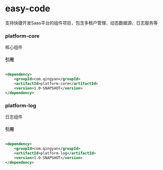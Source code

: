 # easy-code

支持快捷开发Saas平台的组件项目，包含多租户管理、动态数据源、日志服务等

### platform-core

核心组件

#### 引用

```xml

<dependency>
    <groupId>com.qingyan</groupId>
    <artifactId>platform-core</artifactId>
    <version>1.0-SNAPSHOT</version>
</dependency>
```

### platform-log

日志组件

#### 引用

```xml

<dependency>
    <groupId>com.qingyan</groupId>
    <artifactId>platform-log</artifactId>
    <version>1.0-SNAPSHOT</version>
</dependency>
```
